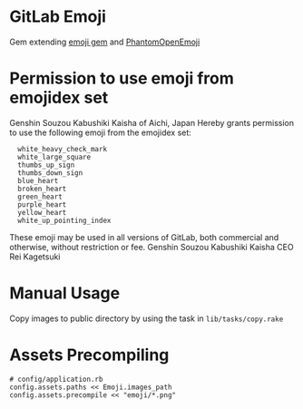 # GitLab Emoji

Gem extending [emoji gem](https://github.com/steveklabnik/emoji) and [PhantomOpenEmoji](https://github.com/Genshin/PhantomOpenEmoji)

# Permission to use emoji from emojidex set

Genshin Souzou Kabushiki Kaisha of Aichi, Japan Hereby grants permission to use the following emoji from the emojidex set:

```
  white_heavy_check_mark
  white_large_square
  thumbs_up_sign
  thumbs_down_sign
  blue_heart
  broken_heart
  green_heart
  purple_heart
  yellow_heart
  white_up_pointing_index
```

These emoji may be used in all versions of GitLab, both commercial and otherwise, without restriction or fee.
Genshin Souzou Kabushiki Kaisha CEO Rei Kagetsuki

# Manual Usage

Copy images to public directory by using the task in `lib/tasks/copy.rake`

# Assets Precompiling

```
# config/application.rb
config.assets.paths << Emoji.images_path
config.assets.precompile << "emoji/*.png"
```
